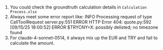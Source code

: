 1. You could check the groundtruth calculation details in `Calculation Process.xlsx`
2. Always meet some error report like: 
    INFO     Processing request of type CallToolRequest                                                                                              server.py:551
                        ERROR    HTTP Error 404:                                                                                                                          quote.py:592
    [09/15/25 18:00:52] ERROR    $TRYCNY=X: possibly delisted; no timezone found 
3. For claude-4-sonnet-0514, it always mix up the EUR and TRY and fail to calculate the amount.